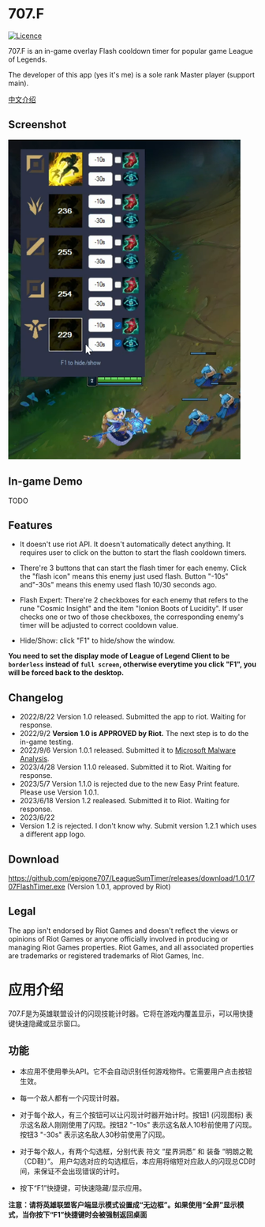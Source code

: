 # 707.F
[![Licence](https://img.shields.io/github/license/Ileriayo/markdown-badges?style=for-the-badge)](./LICENSE)


707.F is an in-game overlay Flash cooldown timer for popular game League of Legends.

The developer of this app (yes it's me) is a sole rank Master player (support main).

[中文介绍](#应用介绍)

## Screenshot
![DEMO!](assets/demo.png "DEMO")

## In-game Demo

TODO

## Features 

- It doesn't use riot API. It doesn't automatically detect anything. It requires user to click on the button to start the flash cooldown timers. 

- There're 3 buttons that can start the flash timer for each enemy. Click the "flash icon" means this enemy just used flash. Button "-10s" and"-30s" means this enemy used flash 10/30 seconds ago. 

- Flash Expert: There're 2 checkboxes for each enemy that refers to the rune "Cosmic Insight" and the item "Ionion Boots of Lucidity". If user checks one or two of those checkboxes, the corresponding enemy's timer will be adjusted to correct cooldown value.

- Hide/Show: click "F1" to hide/show the window. 


**You need to set the display mode of League of Legend Client to be `borderless` instead of `full screen`, otherwise everytime you click "F1", you will be forced back to the desktop.**

## Changelog 
- 2022/8/22 
Version 1.0 released. Submitted the app to riot. Waiting for response.
- 2022/9/2
**Version 1.0 is APPROVED by Riot.** The next step is to do the in-game testing.
- 2022/9/6
Version 1.0.1 released. Submitted it to [Microsoft Malware Analysis](https://www.microsoft.com/en-us/wdsi/filesubmission).
- 2023/4/28
Version 1.1.0 released. Submitted it to Riot. Waiting for response.
- 2023/5/7
Version 1.1.0 is rejected due to the new Easy Print feature. Please use Version 1.0.1.
- 2023/6/18
Version 1.2 realeased. Submitted it to Riot. Waiting for response.
- 2023/6/22
- Version 1.2 is rejected. I don't know why. Submit version 1.2.1 which uses a different app logo.

## Download
https://github.com/epigone707/LeagueSumTimer/releases/download/1.0.1/707FlashTimer.exe (Version 1.0.1, approved by Riot)

## Legal
The app isn't endorsed by Riot Games and doesn't reflect the views or opinions of Riot Games or anyone officially involved in producing or managing Riot Games properties. Riot Games, and all associated properties are trademarks or registered trademarks of Riot Games, Inc.

# 应用介绍

707.F是为英雄联盟设计的闪现技能计时器。它将在游戏内覆盖显示，可以用快捷键快速隐藏或显示窗口。

## 功能

- 本应用不使用拳头API。它不会自动识别任何游戏物件。它需要用户点击按钮生效。

- 每一个敌人都有一个闪现计时器。

- 对于每个敌人，有三个按钮可以让闪现计时器开始计时。按钮1 (闪现图标) 表示这名敌人刚刚使用了闪现。按钮2 "-10s" 表示这名敌人10秒前使用了闪现。按钮3 "-30s" 表示这名敌人30秒前使用了闪现。

- 对于每个敌人，有两个勾选框，分别代表 符文 “星界洞悉” 和 装备 “明朗之靴（CD鞋）”。 用户勾选对应的勾选框后，本应用将缩短对应敌人的闪现总CD时间，来保证不会出现错误的计时。

- 按下“F1”快捷键，可快速隐藏/显示应用。

**注意：请将英雄联盟客户端显示模式设置成“无边框”。如果使用“全屏”显示模式，当你按下“F1”快捷键时会被强制返回桌面**
